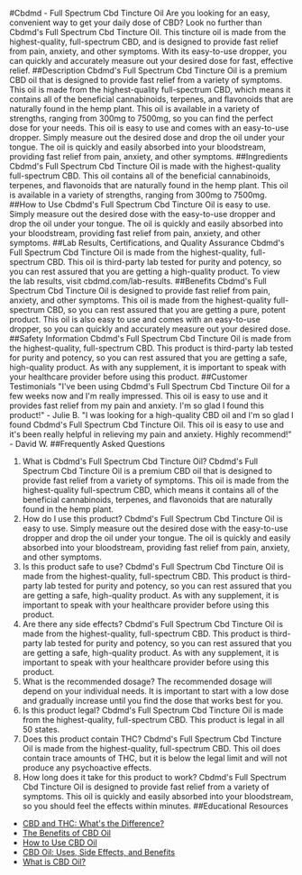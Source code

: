 #Cbdmd - Full Spectrum Cbd Tincture Oil
Are you looking for an easy, convenient way to get your daily dose of CBD? Look no further than Cbdmd's Full Spectrum Cbd Tincture Oil. This tincture oil is made from the highest-quality, full-spectrum CBD, and is designed to provide fast relief from pain, anxiety, and other symptoms. With its easy-to-use dropper, you can quickly and accurately measure out your desired dose for fast, effective relief. 
##Description
Cbdmd's Full Spectrum Cbd Tincture Oil is a premium CBD oil that is designed to provide fast relief from a variety of symptoms. This oil is made from the highest-quality full-spectrum CBD, which means it contains all of the beneficial cannabinoids, terpenes, and flavonoids that are naturally found in the hemp plant. This oil is available in a variety of strengths, ranging from 300mg to 7500mg, so you can find the perfect dose for your needs. 
This oil is easy to use and comes with an easy-to-use dropper. Simply measure out the desired dose and drop the oil under your tongue. The oil is quickly and easily absorbed into your bloodstream, providing fast relief from pain, anxiety, and other symptoms. 
##Ingredients
Cbdmd's Full Spectrum Cbd Tincture Oil is made with the highest-quality full-spectrum CBD. This oil contains all of the beneficial cannabinoids, terpenes, and flavonoids that are naturally found in the hemp plant. This oil is available in a variety of strengths, ranging from 300mg to 7500mg. 
##How to Use
Cbdmd's Full Spectrum Cbd Tincture Oil is easy to use. Simply measure out the desired dose with the easy-to-use dropper and drop the oil under your tongue. The oil is quickly and easily absorbed into your bloodstream, providing fast relief from pain, anxiety, and other symptoms. 
##Lab Results, Certifications, and Quality Assurance
Cbdmd's Full Spectrum Cbd Tincture Oil is made from the highest-quality, full-spectrum CBD. This oil is third-party lab tested for purity and potency, so you can rest assured that you are getting a high-quality product. To view the lab results, visit cbdmd.com/lab-results. 
##Benefits
Cbdmd's Full Spectrum Cbd Tincture Oil is designed to provide fast relief from pain, anxiety, and other symptoms. This oil is made from the highest-quality full-spectrum CBD, so you can rest assured that you are getting a pure, potent product. This oil is also easy to use and comes with an easy-to-use dropper, so you can quickly and accurately measure out your desired dose. 
##Safety Information
Cbdmd's Full Spectrum Cbd Tincture Oil is made from the highest-quality, full-spectrum CBD. This product is third-party lab tested for purity and potency, so you can rest assured that you are getting a safe, high-quality product. As with any supplement, it is important to speak with your healthcare provider before using this product. 
##Customer Testimonials
"I've been using Cbdmd's Full Spectrum Cbd Tincture Oil for a few weeks now and I'm really impressed. This oil is easy to use and it provides fast relief from my pain and anxiety. I'm so glad I found this product!" - Julie B. 
"I was looking for a high-quality CBD oil and I'm so glad I found Cbdmd's Full Spectrum Cbd Tincture Oil. This oil is easy to use and it's been really helpful in relieving my pain and anxiety. Highly recommend!" - David W. 
##Frequently Asked Questions
1. What is Cbdmd's Full Spectrum Cbd Tincture Oil? 
Cbdmd's Full Spectrum Cbd Tincture Oil is a premium CBD oil that is designed to provide fast relief from a variety of symptoms. This oil is made from the highest-quality full-spectrum CBD, which means it contains all of the beneficial cannabinoids, terpenes, and flavonoids that are naturally found in the hemp plant. 
2. How do I use this product? 
Cbdmd's Full Spectrum Cbd Tincture Oil is easy to use. Simply measure out the desired dose with the easy-to-use dropper and drop the oil under your tongue. The oil is quickly and easily absorbed into your bloodstream, providing fast relief from pain, anxiety, and other symptoms. 
3. Is this product safe to use? 
Cbdmd's Full Spectrum Cbd Tincture Oil is made from the highest-quality, full-spectrum CBD. This product is third-party lab tested for purity and potency, so you can rest assured that you are getting a safe, high-quality product. As with any supplement, it is important to speak with your healthcare provider before using this product. 
4. Are there any side effects? 
Cbdmd's Full Spectrum Cbd Tincture Oil is made from the highest-quality, full-spectrum CBD. This product is third-party lab tested for purity and potency, so you can rest assured that you are getting a safe, high-quality product. As with any supplement, it is important to speak with your healthcare provider before using this product. 
5. What is the recommended dosage? 
The recommended dosage will depend on your individual needs. It is important to start with a low dose and gradually increase until you find the dose that works best for you. 
6. Is this product legal? 
Cbdmd's Full Spectrum Cbd Tincture Oil is made from the highest-quality, full-spectrum CBD. This product is legal in all 50 states. 
7. Does this product contain THC? 
Cbdmd's Full Spectrum Cbd Tincture Oil is made from the highest-quality, full-spectrum CBD. This oil does contain trace amounts of THC, but it is below the legal limit and will not produce any psychoactive effects. 
8. How long does it take for this product to work? 
Cbdmd's Full Spectrum Cbd Tincture Oil is designed to provide fast relief from a variety of symptoms. This oil is quickly and easily absorbed into your bloodstream, so you should feel the effects within minutes. 
##Educational Resources
- [CBD and THC: What's the Difference?](https://www.healthline.com/health/cbd-vs-thc) 
- [The Benefits of CBD Oil](https://www.healthline.com/health/cbd-oil-benefits) 
- [How to Use CBD Oil](https://www.healthline.com/health/how-to-use-cbd-oil) 
- [CBD Oil: Uses, Side Effects, and Benefits](https://www.webmd.com/pain-management/cbd-oil-uses-benefits#1) 
- [What is CBD Oil?](https://www.medicalnewstoday.com/articles/what-is-cbd-oil)